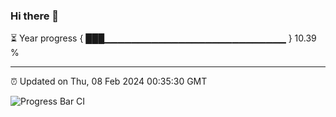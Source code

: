 ### Hi there 👋

⏳ Year progress { ███▁▁▁▁▁▁▁▁▁▁▁▁▁▁▁▁▁▁▁▁▁▁▁▁▁▁▁ } 10.39 %

---

⏰ Updated on Thu, 08 Feb 2024 00:35:30 GMT

![Progress Bar CI](https://github.com/Shyam-Makwana/GitHub-Actions-Demo/workflows/Progress%20Bar%20CI/badge.svg)
